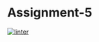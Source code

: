 # Assignment-5
[![linter](https://github.com/JacksonNaufal/Assignment-5/workflows/linter/badge.svg)](https://github.com/marketplace/actions/super-linter)
